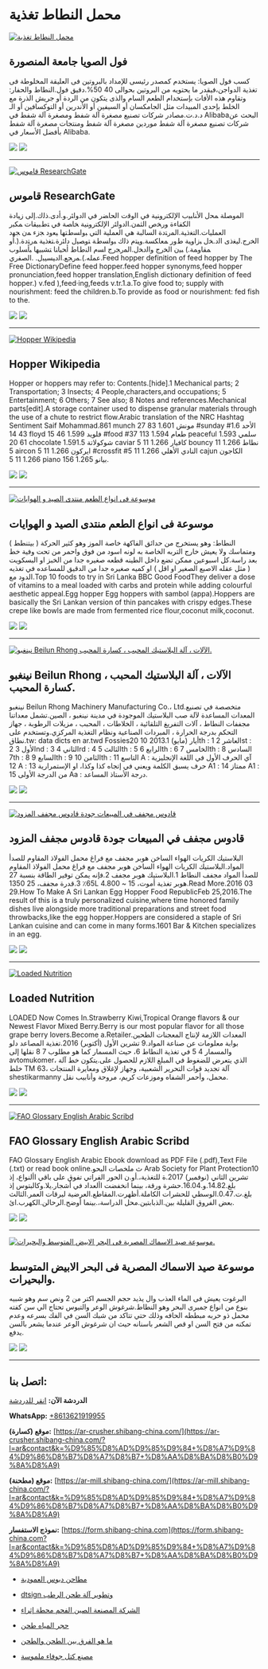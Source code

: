 # محمل النطاط تغذية

<a href="https://swt.shibang-china.com/?l=ar&img&k=%D9%85%D8%AD%D9%85%D9%84+%D8%A7%D9%84%D9%86%D8%B7%D8%A7%D8%B7+%D8%AA%D8%BA%D8%B0%D9%8A%D8%A9" target="_blank">![محمل النطاط تغذية](http://static.shibang-china.com/all-800x300/662.jpg)</a>

## فول الصويا جامعة المنصورة
كسب فول الصويا: يستخدم كمصدر رئيسى للإمداد بالبروتين فى العليقة المخلوطة فى تغذية الدواجن،فيقدر ما يحتويه من البروتين بحوالى 40 50%.دقيق فول.النطاط والحفار: وتقاوم هذه الأفات بإستخدام الطعم السام والذى يتكون من الردة أو جريش الذرة مع الخلط بإحدى المبيدات مثل الجامكسان أو السيفين أو الأندرين أو التوكسافين أو الـ د.د.ت.مصادر شركات تصنيع مصغرة آلة شفط ومصغرة آلة شفط في Alibabaالبحث عن شركات تصنيع مصغرة آلة شفط موردين مصغرة آلة شفط ومنتجات مصغرة آلة شفط بأفضل الأسعار في Alibaba.


<a href="https://whatsapp.shibangsoft.com/WhatsApp.php" target="_blank" title="WhatsApp">![](http://static.shibang-china.com/icon/whatsapp.png)</a> <a href="https://swt.shibang-china.com/?l=ar&icon&k=%D9%85%D8%AD%D9%85%D9%84+%D8%A7%D9%84%D9%86%D8%B7%D8%A7%D8%B7+%D8%AA%D8%BA%D8%B0%D9%8A%D8%A9" target="_blank">![](http://static.shibang-china.com/icon/chat-ar.png)</a>

---

<a href="https://swt.shibang-china.com/?l=ar&img&k=%D9%85%D8%AD%D9%85%D9%84+%D8%A7%D9%84%D9%86%D8%B7%D8%A7%D8%B7+%D8%AA%D8%BA%D8%B0%D9%8A%D8%A9" target="_blank">![ﻗﺎﻣﻮس ResearchGate](http://static.shibang-china.com/all-800x300/882.jpg)</a>

## ﻗﺎﻣﻮس ResearchGate
ﺍﻟﻤﻭﺼﻠﺔ ﻤﺤل ﺍﻷﻨﺎﺒﻴﺏ ﺍﻹﻟﻜﺘﺭﻭﻨﻴﺔ ﻓﻲ ﺍﻟﻭﻗﺕ ﺍﻟﺤﺎﻀﺭ ﻓﻲ ﺍﻟﺩﻭﺍﺌﺭ.ﻭ.ﺃﺩﻯ.ﺫﻟﻙ.ﺇﻟﻰ ﺯﻴﺎﺩﺓ ﺍﻟﻜﻔﺎﺀﺓ ﻭﺭﺨﺹ ﺍﻟﺜﻤﻥ.ﺍﻟﺩﻭﺍﺌﺭ ﺍﻹﻟﻜﺘﺭﻭﻨﻴﺔ ﺨﺎﺼﺔ ﻓﻲ ﺘﻁﺒﻴﻘﺎﺕ ﻤﻜﺒﺭ ﺍﻟﻌﻤﻠﻴﺎﺕ.ﺍﻟﺘﻐﺫﻴﺔ.ﺍﻟﻤﺭﺘﺩﺓ ﺍﻟﺴﺎﻟﺒﺔ ﻫﻲ ﺍﻟﻌﻤﻠﻴﺔ ﺍﻟﺘﻲ ﺒﻭﺍﺴﻁﺘﻬﺎ ﻴﻌﻭﺩ ﺠﺯﺀ ﻤﻥ ﺠﻬﺩ ﺍﻟﺨﺭﺝ.ﻟﻴﻐﺫﻯ ﺍﻟﺩ.ﺨل ﺒﺯﺍﻭﻴﺔ ﻁﻭﺭ ﻤﻌﺎﻜﺴﺔ.ﻭﻴﺘﻡ ﺫﻟﻙ ﺒﻭﺍﺴﻁﺔ ﺘﻭﺼﻴل ﺩﺍﺌﺭﺓ.ﺘﻐﺫﻴﺔ ﻤﺭﺘﺩﺓ.(.ﺃﻭ ﻤﻘﺎﻭﻤﺔ.) ﺒﻴﻥ ﺍﻟﺨﺭﺝ ﻭﺍﻟﺩﺨل.ﺍﻟﻤﺭﺠﺭﺝ ﺍﺴﻡ ﺍﻟﻨﻁﺎﻁ ﺃﺤﻴﺎﻨﺎ ﺘﺸﺒﻴﻬﺎ ﺒﺄﺴﻠﻭﺏ ﻋﻤﻠﻪ.).ﻤﺭﺠﻊ.ﺍﻟﺩﻴﺴﻴﺒل. .ﺍﻟﺼﻔﺭﻱ.Feed hopper definition of feed hopper by The Free DictionaryDefine feed hopper.feed hopper synonyms,feed hopper pronunciation,feed hopper translation,English dictionary definition of feed hopper.) v.fed ),feed·ing,feeds v.tr.1.a.To give food to; supply with nourishment: feed the children.b.To provide as food or nourishment: fed fish to the.


<a href="https://whatsapp.shibangsoft.com/WhatsApp.php" target="_blank" title="WhatsApp">![](http://static.shibang-china.com/icon/whatsapp.png)</a> <a href="https://swt.shibang-china.com/?l=ar&icon&k=%D9%85%D8%AD%D9%85%D9%84+%D8%A7%D9%84%D9%86%D8%B7%D8%A7%D8%B7+%D8%AA%D8%BA%D8%B0%D9%8A%D8%A9" target="_blank">![](http://static.shibang-china.com/icon/chat-ar.png)</a>

---

<a href="https://swt.shibang-china.com/?l=ar&img&k=%D9%85%D8%AD%D9%85%D9%84+%D8%A7%D9%84%D9%86%D8%B7%D8%A7%D8%B7+%D8%AA%D8%BA%D8%B0%D9%8A%D8%A9" target="_blank">![Hopper Wikipedia](http://static.shibang-china.com/all-800x300/949.jpg)</a>

## Hopper Wikipedia
Hopper or hoppers may refer to: Contents.[hide].1 Mechanical parts; 2 Transportation; 3 Insects; 4 People,characters,and occupations; 5 Entertainment; 6 Others; 7 See also; 8 Notes and references.Mechanical parts[edit].A storage container used to dispense granular materials through the use of a chute to restrict flow.Arabic translation of the NRC Hashtag Sentiment Saif Mohammad.861 munch مونش 1.601 83 27 #sunday #الأحد 1.6 43 14 floyd فلويد 1.599 46 15 #food #طعام 1.594 113 37 peaceful سلمي 1.593 61 20 chocolate شوكولاتة 1.591.5 caviar كافيار 1.266 11 5 bouncy نطاط 1.266 11 5 aircon ايركون 1.266 11 5 #crossfit #النادي الأهلي 1.266 11 5 cajun الكاجون 1.266 11 5 piano بيانو 1.265 156.


<a href="https://whatsapp.shibangsoft.com/WhatsApp.php" target="_blank" title="WhatsApp">![](http://static.shibang-china.com/icon/whatsapp.png)</a> <a href="https://swt.shibang-china.com/?l=ar&icon&k=%D9%85%D8%AD%D9%85%D9%84+%D8%A7%D9%84%D9%86%D8%B7%D8%A7%D8%B7+%D8%AA%D8%BA%D8%B0%D9%8A%D8%A9" target="_blank">![](http://static.shibang-china.com/icon/chat-ar.png)</a>

---

<a href="https://swt.shibang-china.com/?l=ar&img&k=%D9%85%D8%AD%D9%85%D9%84+%D8%A7%D9%84%D9%86%D8%B7%D8%A7%D8%B7+%D8%AA%D8%BA%D8%B0%D9%8A%D8%A9" target="_blank">![موسوعة فى انواع الطعم منتدى الصيد و الهوايات](http://static.shibang-china.com/all-800x300/867.jpg)</a>

## موسوعة فى انواع الطعم منتدى الصيد و الهوايات
النطاط: وهو يستخرج من حدائق الفاكهة خاصة الموز وهو كثير الحركة ( بيتنطط ) ومتماسك ولا يعيش خارج التربه الخاصة به لونه اسود من فوق واحمر من تحت وفية خط بعد راسة.كل اسبوعين ممكن تضع داخل الطينه قطعه صغيره جدا من الخبز او البسكويت ( مثل عقله الاصبع الصغير او اقل ) او كميه صغيره جدا من الدقيق للمساعده في تغذيه الدود مع.Top 10 foods to try in Sri Lanka BBC Good FoodThey deliver a dose of vitamins to a meal loaded with carbs and protein while adding colourful aesthetic appeal.Egg hopper Egg hoppers with sambol (appa).Hoppers are basically the Sri Lankan version of thin pancakes with crispy edges.These crepe like bowls are made from fermented rice flour,coconut milk,coconut.


<a href="https://whatsapp.shibangsoft.com/WhatsApp.php" target="_blank" title="WhatsApp">![](http://static.shibang-china.com/icon/whatsapp.png)</a> <a href="https://swt.shibang-china.com/?l=ar&icon&k=%D9%85%D8%AD%D9%85%D9%84+%D8%A7%D9%84%D9%86%D8%B7%D8%A7%D8%B7+%D8%AA%D8%BA%D8%B0%D9%8A%D8%A9" target="_blank">![](http://static.shibang-china.com/icon/chat-ar.png)</a>

---

<a href="https://swt.shibang-china.com/?l=ar&img&k=%D9%85%D8%AD%D9%85%D9%84+%D8%A7%D9%84%D9%86%D8%B7%D8%A7%D8%B7+%D8%AA%D8%BA%D8%B0%D9%8A%D8%A9" target="_blank">![نينغبو Beilun Rhong الآلات ، آلة البلاستيك المحبب ، كسارة المحبب.](http://static.shibang-china.com/all-800x300/122.jpg)</a>

## نينغبو Beilun Rhong الآلات ، آلة البلاستيك المحبب ، كسارة المحبب.
نينغبو Beilun Rhong Machinery Manufacturing Co.، Ltd.متخصصة في تصنيع المعدات المساعدة لآلة صب البلاستيك الموجودة في مدينة نينغبو ، الصين.تشمل معداتنا مجففات النطاط ، آلات التفريغ التلقائية ، الخلاطات ، المحبب ، مزيلات الرطوبة ، جهاز التحكم بدرجة الحرارة ، المبردات الصناعية ونظام التغذية المركزي.وتستخدم على نطاق.tw: data dicts en ar.twd Fossies20 أيار (مايو) 2013.1 10th : العاشر 2 1st : الأول 3 2nd : الثاني 4 3rd : الثالث 5 4th : الرابع 6 5th : الخامس 7 6th : السادس 8 7th : السابع 9 8th : الثامن 10 9th : التاسع 11 A : آي الحرف الأول في اللغة الإنجليزية 12 A : حرف يسبق الكلمة ويعني في إتجاه كذا وكذا، او الإستمرارية 13 A1 : ممتاز 14 A1 : من الدرجة الأولى 15 Aa : درجة الأستاذ المساعد.


<a href="https://whatsapp.shibangsoft.com/WhatsApp.php" target="_blank" title="WhatsApp">![](http://static.shibang-china.com/icon/whatsapp.png)</a> <a href="https://swt.shibang-china.com/?l=ar&icon&k=%D9%85%D8%AD%D9%85%D9%84+%D8%A7%D9%84%D9%86%D8%B7%D8%A7%D8%B7+%D8%AA%D8%BA%D8%B0%D9%8A%D8%A9" target="_blank">![](http://static.shibang-china.com/icon/chat-ar.png)</a>

---

<a href="https://swt.shibang-china.com/?l=ar&img&k=%D9%85%D8%AD%D9%85%D9%84+%D8%A7%D9%84%D9%86%D8%B7%D8%A7%D8%B7+%D8%AA%D8%BA%D8%B0%D9%8A%D8%A9" target="_blank">![قادوس مجفف في المبيعات جودة قادوس مجفف المزود](http://static.shibang-china.com/all-800x300/100.jpg)</a>

## قادوس مجفف في المبيعات جودة قادوس مجفف المزود
البلاستيك الكريات الهواء الساخن هوبر مجفف مع فراغ محمل الفولاذ المقاوم للصدأ المواد.البلاستيك الكريات الهواء الساخن هوبر مجفف مع فراغ محمل الفولاذ المقاوم للصدأ المواد مجفف النطاط 1.البلاستيك هوبر مجفف 2.فإنه يمكن توفير الطاقة بنسبة 27 65٪ 3.قدرة مجفف، 25 1350L 4.هوبر تغذية أموت، 15 ~ 800.Read More.2016 03 29.How To Make A Sri Lankan Egg Hopper Food RepublicFeb 25,2016.The result of this is a truly personalized cuisine,where time honored family dishes live alongside more traditional preparations and street food throwbacks,like the egg hopper.Hoppers are considered a staple of Sri Lankan cuisine and can come in many forms.1601 Bar &amp; Kitchen specializes in an egg.


<a href="https://whatsapp.shibangsoft.com/WhatsApp.php" target="_blank" title="WhatsApp">![](http://static.shibang-china.com/icon/whatsapp.png)</a> <a href="https://swt.shibang-china.com/?l=ar&icon&k=%D9%85%D8%AD%D9%85%D9%84+%D8%A7%D9%84%D9%86%D8%B7%D8%A7%D8%B7+%D8%AA%D8%BA%D8%B0%D9%8A%D8%A9" target="_blank">![](http://static.shibang-china.com/icon/chat-ar.png)</a>

---

<a href="https://swt.shibang-china.com/?l=ar&img&k=%D9%85%D8%AD%D9%85%D9%84+%D8%A7%D9%84%D9%86%D8%B7%D8%A7%D8%B7+%D8%AA%D8%BA%D8%B0%D9%8A%D8%A9" target="_blank">![Loaded Nutrition](http://static.shibang-china.com/all-800x300/661.jpg)</a>

## Loaded Nutrition
LOADED Now Comes In.Strawberry Kiwi,Tropical Orange flavors &amp; our Newest Flavor Mixed Berry.Berry is our most popular flavor for all those grape berry lovers.Become a.Retailer.المعدات اللازمة لإنتاج المعجنات الطحين بوابة معلومات عن صناعة المواد.9 تشرين الأول (أكتوبر) 2016.تغذية المصاعد دلو والمسمار 4 5 في تغذية النطاط 6، حيث المسمار كما هو مطلوب 7 8 نقلها إلى avtomukomer، الذي يتعرض للضغوط في المبلغ اللازم للحصول على.يتكون خط آلة خلط TM 63، آلة تجديد قوات التحرير الشعبية، وجهاز لإغلاق ومعايرة المنتجات shestikarmanny محمل، وأحمر الشفاه وموزعات كريم، مروحة وأنابيب نقل.


<a href="https://whatsapp.shibangsoft.com/WhatsApp.php" target="_blank" title="WhatsApp">![](http://static.shibang-china.com/icon/whatsapp.png)</a> <a href="https://swt.shibang-china.com/?l=ar&icon&k=%D9%85%D8%AD%D9%85%D9%84+%D8%A7%D9%84%D9%86%D8%B7%D8%A7%D8%B7+%D8%AA%D8%BA%D8%B0%D9%8A%D8%A9" target="_blank">![](http://static.shibang-china.com/icon/chat-ar.png)</a>

---

<a href="https://swt.shibang-china.com/?l=ar&img&k=%D9%85%D8%AD%D9%85%D9%84+%D8%A7%D9%84%D9%86%D8%B7%D8%A7%D8%B7+%D8%AA%D8%BA%D8%B0%D9%8A%D8%A9" target="_blank">![FAO Glossary English Arabic Scribd](http://static.shibang-china.com/all-800x300/416.jpg)</a>

## FAO Glossary English Arabic Scribd
FAO Glossary English Arabic Ebook download as PDF File (.pdf),Text File (.txt) or read book online.ث ملخصات البحو Arab Society for Plant Protection10 تشرين الثاني (نوفمبر) 2017.ة للتغذية،.أو.ن الحور الفراتي تفوق على باقي األنواع، إذ بلغ.14.82.و.16.04.حشرة ورقة، بينما انخفضت األعداد في أشجار.يلا.وكالبتوس إذ بلغ.ت.0.47.الوسطي للحشرات الكاملة.أظهرت.المقاطع.العرضية ليرقات العمر.الثالث بعض الفروق القليلة بين.الذبابتين.محل الدراسة،.بينما أوضح.الرحالن.الكهرب.ائ.


<a href="https://whatsapp.shibangsoft.com/WhatsApp.php" target="_blank" title="WhatsApp">![](http://static.shibang-china.com/icon/whatsapp.png)</a> <a href="https://swt.shibang-china.com/?l=ar&icon&k=%D9%85%D8%AD%D9%85%D9%84+%D8%A7%D9%84%D9%86%D8%B7%D8%A7%D8%B7+%D8%AA%D8%BA%D8%B0%D9%8A%D8%A9" target="_blank">![](http://static.shibang-china.com/icon/chat-ar.png)</a>

---

<a href="https://swt.shibang-china.com/?l=ar&img&k=%D9%85%D8%AD%D9%85%D9%84+%D8%A7%D9%84%D9%86%D8%B7%D8%A7%D8%B7+%D8%AA%D8%BA%D8%B0%D9%8A%D8%A9" target="_blank">![موسوعة صيد الاسماك المصرية فى البحر الابيض المتوسط والبحيرات.](http://static.shibang-china.com/all-800x300/1348.jpg)</a>

## موسوعة صيد الاسماك المصرية فى البحر الابيض المتوسط والبحيرات.
البرغوت يعيش فى الماء العذب وال يذيد حجم الجسم اكتر من 2 ونص سم وهو شبيه بنوع من انواع جمبرى البحر وهو النطاط.شرغوش الوعر والتيوس تحتاج الي سن كفته محمل ذو حربه مبططه الحافه وذلك حتي تتاكد من شبك السن في الفك بسرعه وعدم تمكنه من فتح السن او قص الشعر باسنانه حيث ان شرغوش الوعر عندما يشعر بالسن يدفع.

<a href="https://whatsapp.shibangsoft.com/WhatsApp.php" target="_blank" title="WhatsApp">![](http://static.shibang-china.com/icon/whatsapp.png)</a> <a href="https://swt.shibang-china.com/?l=ar&icon&k=%D9%85%D8%AD%D9%85%D9%84+%D8%A7%D9%84%D9%86%D8%B7%D8%A7%D8%B7+%D8%AA%D8%BA%D8%B0%D9%8A%D8%A9" target="_blank">![](http://static.shibang-china.com/icon/chat-ar.png)</a>

---
## اتصل بنا:

**الدردشة الآن:** [انقر للدردشة](https://swt.shibang-china.com?l=ar&contact&k=%D9%85%D8%AD%D9%85%D9%84+%D8%A7%D9%84%D9%86%D8%B7%D8%A7%D8%B7+%D8%AA%D8%BA%D8%B0%D9%8A%D8%A9)

**WhatsApp:**  [+8613621919955](https://whatsapp.shibangsoft.com/WhatsApp.php)

**موقع (كسارة):** [https://ar-crusher.shibang-china.com/](https://ar-crusher.shibang-china.com/?l=ar&contact&k=%D9%85%D8%AD%D9%85%D9%84+%D8%A7%D9%84%D9%86%D8%B7%D8%A7%D8%B7+%D8%AA%D8%BA%D8%B0%D9%8A%D8%A9)

**موقع (مطحنة):** [https://ar-mill.shibang-china.com/](https://ar-mill.shibang-china.com/?l=ar&contact&k=%D9%85%D8%AD%D9%85%D9%84+%D8%A7%D9%84%D9%86%D8%B7%D8%A7%D8%B7+%D8%AA%D8%BA%D8%B0%D9%8A%D8%A9)

**نموذج الاستفسار:** [https://form.shibang-china.com](https://form.shibang-china.com?l=ar&contact&k=%D9%85%D8%AD%D9%85%D9%84+%D8%A7%D9%84%D9%86%D8%B7%D8%A7%D8%B7+%D8%AA%D8%BA%D8%B0%D9%8A%D8%A9)

* [مطاحن دبوس العمودية](../27/%D9%85%D8%B7%D8%A7%D8%AD%D9%86%20%D8%AF%D8%A8%D9%88%D8%B3%20%D8%A7%D9%84%D8%B9%D9%85%D9%88%D8%AF%D9%8A%D8%A9.md)

* [dtsign وتطوير آلة طحن الرطب](../29/dtsign%20%D9%88%D8%AA%D8%B7%D9%88%D9%8A%D8%B1%20%D8%A2%D9%84%D8%A9%20%D8%B7%D8%AD%D9%86%20%D8%A7%D9%84%D8%B1%D8%B7%D8%A8.md)

* [الشركة المصنعة الصين الفحم محطة إثراء](../26/%D8%A7%D9%84%D8%B4%D8%B1%D9%83%D8%A9%20%D8%A7%D9%84%D9%85%D8%B5%D9%86%D8%B9%D8%A9%20%D8%A7%D9%84%D8%B5%D9%8A%D9%86%20%D8%A7%D9%84%D9%81%D8%AD%D9%85%20%D9%85%D8%AD%D8%B7%D8%A9%20%D8%A5%D8%AB%D8%B1%D8%A7%D8%A1.md)

* [حجر المياه طحن](../27/%D8%AD%D8%AC%D8%B1%20%D8%A7%D9%84%D9%85%D9%8A%D8%A7%D9%87%20%D8%B7%D8%AD%D9%86.md)

* [ما هو الفرق بين الطحن والطحن](../29/%D9%85%D8%A7%20%D9%87%D9%88%20%D8%A7%D9%84%D9%81%D8%B1%D9%82%20%D8%A8%D9%8A%D9%86%20%D8%A7%D9%84%D8%B7%D8%AD%D9%86%20%D9%88%D8%A7%D9%84%D8%B7%D8%AD%D9%86.md)

* [مصنع كتل جوفاء ملموسة](../27/%D9%85%D8%B5%D9%86%D8%B9%20%D9%83%D8%AA%D9%84%20%D8%AC%D9%88%D9%81%D8%A7%D8%A1%20%D9%85%D9%84%D9%85%D9%88%D8%B3%D8%A9.md)